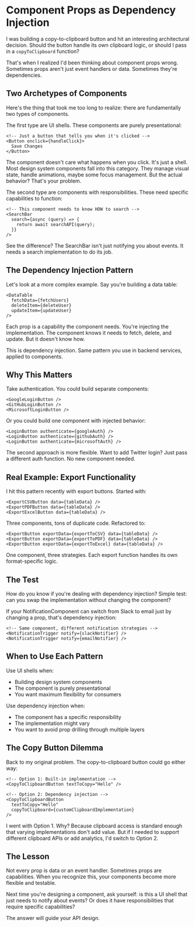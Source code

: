 # Component Props as Dependency Injection

I was building a copy-to-clipboard button and hit an interesting architectural decision. Should the button handle its own clipboard logic, or should I pass in a `copyToClipboard` function?

That's when I realized I'd been thinking about component props wrong. Sometimes props aren't just event handlers or data. Sometimes they're dependencies.

## Two Archetypes of Components

Here's the thing that took me too long to realize: there are fundamentally two types of components.

The first type are UI shells. These components are purely presentational:

```svelte
<!-- Just a button that tells you when it's clicked -->
<Button onclick={handleClick}>
  Save Changes
</Button>
```

The component doesn't care what happens when you click. It's just a shell. Most design system components fall into this category. They manage visual state, handle animations, maybe some focus management. But the actual behavior? That's your problem.

The second type are components with responsibilities. These need specific capabilities to function:

```svelte
<!-- This component needs to know HOW to search -->
<SearchBar 
  search={async (query) => {
    return await searchAPI(query);
  }}
/>
```

See the difference? The SearchBar isn't just notifying you about events. It needs a search implementation to do its job.

## The Dependency Injection Pattern

Let's look at a more complex example. Say you're building a data table:

```svelte
<DataTable 
  fetchData={fetchUsers}
  deleteItem={deleteUser}
  updateItem={updateUser}
/>
```

Each prop is a capability the component needs. You're injecting the implementation. The component knows it needs to fetch, delete, and update. But it doesn't know how.

This is dependency injection. Same pattern you use in backend services, applied to components.

## Why This Matters

Take authentication. You could build separate components:

```svelte
<GoogleLoginButton />
<GitHubLoginButton />
<MicrosoftLoginButton />
```

Or you could build one component with injected behavior:

```svelte
<LoginButton authenticate={googleAuth} />
<LoginButton authenticate={githubAuth} />
<LoginButton authenticate={microsoftAuth} />
```

The second approach is more flexible. Want to add Twitter login? Just pass a different auth function. No new component needed.

## Real Example: Export Functionality

I hit this pattern recently with export buttons. Started with:

```svelte
<ExportCSVButton data={tableData} />
<ExportPDFButton data={tableData} />
<ExportExcelButton data={tableData} />
```

Three components, tons of duplicate code. Refactored to:

```svelte
<ExportButton exportData={exportToCSV} data={tableData} />
<ExportButton exportData={exportToPDF} data={tableData} />
<ExportButton exportData={exportToExcel} data={tableData} />
```

One component, three strategies. Each export function handles its own format-specific logic.

## The Test

How do you know if you're dealing with dependency injection? Simple test: can you swap the implementation without changing the component?

If your NotificationComponent can switch from Slack to email just by changing a prop, that's dependency injection:

```svelte
<!-- Same component, different notification strategies -->
<NotificationTrigger notify={slackNotifier} />
<NotificationTrigger notify={emailNotifier} />
```

## When to Use Each Pattern

Use UI shells when:
- Building design system components
- The component is purely presentational
- You want maximum flexibility for consumers

Use dependency injection when:
- The component has a specific responsibility
- The implementation might vary
- You want to avoid prop drilling through multiple layers

## The Copy Button Dilemma

Back to my original problem. The copy-to-clipboard button could go either way:

```svelte
<!-- Option 1: Built-in implementation -->
<CopyToClipboardButton textToCopy="Hello" />

<!-- Option 2: Dependency injection -->
<CopyToClipboardButton 
  textToCopy="Hello"
  copyToClipboard={customClipboardImplementation}
/>
```

I went with Option 1. Why? Because clipboard access is standard enough that varying implementations don't add value. But if I needed to support different clipboard APIs or add analytics, I'd switch to Option 2.

## The Lesson

Not every prop is data or an event handler. Sometimes props are capabilities. When you recognize this, your components become more flexible and testable.

Next time you're designing a component, ask yourself: is this a UI shell that just needs to notify about events? Or does it have responsibilities that require specific capabilities?

The answer will guide your API design.